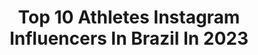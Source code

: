 ---
title: Top 10 Athletes Instagram Influencers In Brazil In 2023
description: >-
  Find top athletes Instagram influencers in Brazil in 2023. Most popular hashtags: #fitness #crossfit #fitnessgirl.
platform: Instagram
hits: 203
text_top: See the best Instagram accounts on inBeat.
text_bottom: Our platform holds 203 Instagram influencers like this in Brazil for you to pitch.
profiles:
  - username: "simgeakoz"
    fullname: >-
      Simge Aköz
    bio: >-
      Eczacıbaşı Dynavit 🖤🧡 @eczacibasisporkulubu Turkish National Team Player 🇹🇷 @tvforgtr Mizuno Athlete 👟 @mizunotr
    location: "Brazil"
    followers: 113632
    engagement: 1303
    commentsToLikes: 0.011925
    id: ckaowyx3eb2xc0i78zuyylq57
    verified: true
    hashtags: "#alltheway, #sonunakadar, #teamturkey, #quarterfinals"
  - username: "biaclementee"
    fullname: >-
      Bia Clemente
    bio: >-
      Medicina 2/12 ⚕ Crossfit Games Athlete | 9º melhor do MUNDO 🌍 Bicampeã brasileira teen 🥇 @nike | @niketraining Embaixadora @newpen.br
    location: "Brazil"
    followers: 29747
    engagement: 999
    commentsToLikes: 0.008571
    id: ck6u9rtuvz9qv0j71g1mv6v1l
    verified: false
    hashtags: "#newpen, #newpenfan, #apatroachegou, #crossfit"
  - username: "lauralosekann"
    fullname: >-
      Laura Losekann - Karatê
    bio: >-
      National Karate Team Athlete 🇧🇷 🥇🥉🥉🥈 𝚂𝚘𝚞𝚝𝚑 𝙰𝚖𝚎𝚛𝚒𝚌𝚊𝚗 🥉🥉🥉🥇 𝙿𝚊𝚗 𝙰𝚖𝚎𝚛𝚒𝚌𝚊𝚗 🥋🇨🇴 🇪🇨 🇧🇴 🇦🇷 🇪🇸 🇬🇧 🇦🇹 🇵🇦 🇵🇹 🇹🇷 🇨🇱 ✈️🌎
    location: "Brazil"
    followers: 9084
    engagement: 1054
    commentsToLikes: 0.040216
    id: ck8t4hvpo6vim0j78a84471s5
    verified: false
    hashtags: "#praiasbrasileiras, #fitnessgirl, #naturephotography, #destinosbrasileiros"
  - username: "dora_panteli_"
    fullname: >-
      Dora Panteli🏀📊🎙🎓🎧✍🏻
    bio: >-
      🎥SuperEuroleague @novasportsgr 🏀Bball Coach⛹🏻‍♀️Former Athlete 📺GameTime @pamestoixima 🏋🏻‍♀️Puma Show @sportswind_gr 🧘🏻‍♀️Founder @fitin15_workouts
    location: "Brazil"
    followers: 74174
    engagement: 909
    commentsToLikes: 0.005190
    id: ck6tzs586bjfk0j71umrzvv1k
    verified: true
    hashtags: "#instamood, #olympiacos, #instasports, #mysummer"
  - username: "raphaa_rodrigues"
    fullname: >-
      Raphael Rodrigues
    bio: >-
      • Nadador profissional - Professional Athlete - Swimmer 🏊 🇧🇷 • Sesi-Sp • @mn_propolis
    location: "Brazil"
    followers: 17213
    engagement: 519
    commentsToLikes: 0.124269
    id: ck5q27143ekpg0i11aavnowcj
    verified: false
    hashtags: "#tododia, #prevencao, #nata, #training"
  - username: "polina_rahimova"
    fullname: >-
      Polina Rahimova
    bio: >-
      🤽🏼‍♀️prof athlete🇦🇿Aze Team🏐Club:loading...🤝🏼Business inquiry:info@sstars.eu✳️clubhouse -@polinarahimova «Ставка на МОЗГ», «СПОРТ-ЖИЗНЬ! SPORT-LIFE!”
    location: "Brazil"
    followers: 32678
    engagement: 296
    commentsToLikes: 0.032913
    id: ck5hk0rkehl5m0i110di0fqtd
    verified: true
    hashtags: "#polinarahimova, #outofcourt, #volleyball, #by"
  - username: "reginaldos_22"
    fullname: >-
      Reginaldo Silva
    bio: >-
      6x TCB 2018 CF Regionais Athlete Tri-Campeão Seletiva @gladiusequipment @farmaciaevidence @draclarissaaguiar @germanasfornutri
    location: "Brazil"
    followers: 5133
    engagement: 717
    commentsToLikes: 0.238583
    id: ck5c995x5b0i70i1196jsak1p
    verified: false
    hashtags: "#wod, #momentosbbx, #treino, #fortaleza"
  - username: "felipegabrieldsx"
    fullname: >-
      Felipe Gabriel Xavier 🇧🇷🇱🇻🇱🇹
    bio: >-
      actor, athlete, model and international entertainer 🎵 19 countries / 5 continents 🌎🌍🌏 contact: imfelipegabriel@gmail.com 📩
    location: "Brazil"
    followers: 31858
    engagement: 771
    commentsToLikes: 0.017536
    id: ck15r0nuv5jxq0i19dmxsrp95
    verified: false
    hashtags: "#galaxynote20, #tbt, #manssamsung, #flash"
  - username: "jorgefonsca"
    fullname: >-
      World Champion Tokyo 2019 🇵🇹
    bio: >-
      🔸Olympic Athlete 🔸European Champion 🔸@sportingclubedeportugal 🔸Press @teresa_oliveira_martins
    location: "Brazil"
    followers: 29586
    engagement: 811
    commentsToLikes: 0.013116
    id: ck0ue30d3kg6w0i19opwivpeu
    verified: false
    hashtags: ""
  - username: "isaacnufarfan"
    fullname: >-
      Isaac Nuñez Farfan
    bio: >-
      🇲🇽ENS📍 🇵🇪Medallista Juegos Panamericanos Lima 2019 🇩🇪 Stuttgart2019 🇨🇴 Bqa2018 🇶🇦 Doha2018 📩Contacto: @athlete_booster
    location: "Brazil"
    followers: 19214
    engagement: 959
    commentsToLikes: 0.012702
    id: ckap7u5gclkoc0i78w48n1n5r
    verified: false
    hashtags: "#liveinlevis"
---